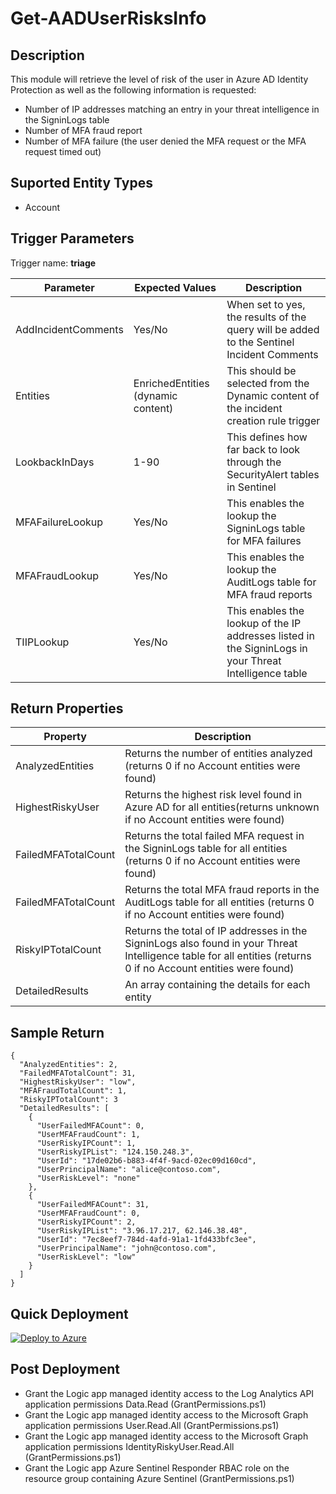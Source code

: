 # Get-AADUserRisksInfo

## Description
This module will retrieve the level of risk of the user in Azure AD Identity Protection as well as the following information is requested:
* Number of IP addresses matching an entry in your threat intelligence in the SigninLogs table
* Number of MFA fraud report
* Number of MFA failure (the user denied the MFA request or the MFA request timed out)

## Suported Entity Types
* Account

## Trigger Parameters

Trigger name: **triage**

|Parameter|Expected Values|Description|
|---|---|---|
|AddIncidentComments|Yes/No|When set to yes, the results of the query will be added to the Sentinel Incident Comments|
|Entities|EnrichedEntities (dynamic content)|This should be selected from the Dynamic content of the incident creation rule trigger|
|LookbackInDays|1-90|This defines how far back to look through the SecurityAlert tables in Sentinel|
|MFAFailureLookup|Yes/No|This enables the lookup the SigninLogs table for MFA failures|
|MFAFraudLookup|Yes/No|This enables the lookup the AuditLogs table for MFA fraud reports|
|TIIPLookup|Yes/No|This enables the lookup of the IP addresses listed in the SigninLogs in your Threat Intelligence table|


## Return Properties

|Property|Description|
|---|---|
|AnalyzedEntities|Returns the number of entities analyzed (returns 0 if no Account entities were found)|
|HighestRiskyUser|Returns the highest risk level found in Azure AD for all entities(returns unknown if no Account entities were found)|
|FailedMFATotalCount|Returns the total failed MFA request in the SigninLogs table for all entities (returns 0 if no Account entities were found)|
|FailedMFATotalCount|Returns the total MFA fraud reports in the AuditLogs table for all entities (returns 0 if no Account entities were found)|
|RiskyIPTotalCount|Returns the total of IP addresses in the SigninLogs also found in your Threat Intelligence table for all entities (returns 0 if no Account entities were found)|
|DetailedResults|An array containing the details for each entity|

## Sample Return

```
{
  "AnalyzedEntities": 2,
  "FailedMFATotalCount": 31,
  "HighestRiskyUser": "low",
  "MFAFraudTotalCount": 1,
  "RiskyIPTotalCount": 3
  "DetailedResults": [
    {
      "UserFailedMFACount": 0,
      "UserMFAFraudCount": 1,
      "UserRiskyIPCount": 1,
      "UserRiskyIPList": "124.150.248.3",
      "UserId": "17de02b6-b883-4f4f-9acd-02ec09d160cd",
      "UserPrincipalName": "alice@contoso.com",
      "UserRiskLevel": "none"
    },
    {
      "UserFailedMFACount": 31,
      "UserMFAFraudCount": 0,
      "UserRiskyIPCount": 2,
      "UserRiskyIPList": "3.96.17.217, 62.146.38.48",
      "UserId": "7ec8eef7-784d-4afd-91a1-1fd433bfc3ee",
      "UserPrincipalName": "john@contoso.com",
      "UserRiskLevel": "low"
    }
  ]
}
```

## Quick Deployment

[![Deploy to Azure](https://aka.ms/deploytoazurebutton)](https://portal.azure.com/#create/Microsoft.Template/uri/https%3A%2F%2Fraw.githubusercontent.com%2Fbriandelmsft%2FSentinelAutomationModules%2Fmain%2FModules%2Fmain%2Fazuredeploy.json)

## Post Deployment

* Grant the Logic app managed identity access to the Log Analytics API application permissions Data.Read (GrantPermissions.ps1)
* Grant the Logic app managed identity access to the Microsoft Graph application permissions User.Read.All (GrantPermissions.ps1)
* Grant the Logic app managed identity access to the Microsoft Graph application permissions IdentityRiskyUser.Read.All (GrantPermissions.ps1)
* Grant the Logic app Azure Sentinel Responder RBAC role on the resource group containing Azure Sentinel (GrantPermissions.ps1)
